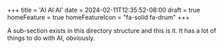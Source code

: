 +++
title = 'AI AI AI'
date = 2024-02-11T12:35:52-08:00
draft = true
homeFeature = true
homeFeatureIcon = "fa-solid fa-drum"
+++

A sub-section exists in this directory structure and this is it. It has a lot of things to do with AI, obviously.
